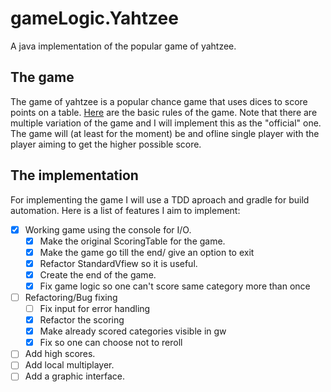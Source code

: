 # gameLogic.Yahtzee
A java implementation of the popular game of yahtzee.

## The game

The game of yahtzee is a popular chance game that uses dices to score points on a table.
[Here](https://en.wikipedia.org/wiki/gameLogic.Yahtzee) are the basic rules of the game. Note that there are multiple variation of the game and I will implement this as the "official" one.
The game will (at least for the moment) be and ofline single player with the player aiming to get the higher possible score.

## The implementation

For implementing the game I will use a TDD aproach and gradle for build automation.
Here is a list of features I aim to implement:

- [x] Working game using the console for I/O.
  - [x] Make the original ScoringTable for the game.
  - [x] Make the game go till the end/ give an option to exit
  - [x] Refactor StandardVfiew so it is useful.
  - [x] Create the end of the game.
  - [x] Fix game logic so one can't score same category more than once
- [ ] Refactoring/Bug fixing
  - [ ] Fix input for error handling
  - [x] Refactor the scoring
  - [x] Make already scored categories visible in gw
  - [x] Fix so one can choose not to reroll
- [ ] Add high scores.
- [ ] Add local multiplayer.
- [ ] Add a graphic interface.
